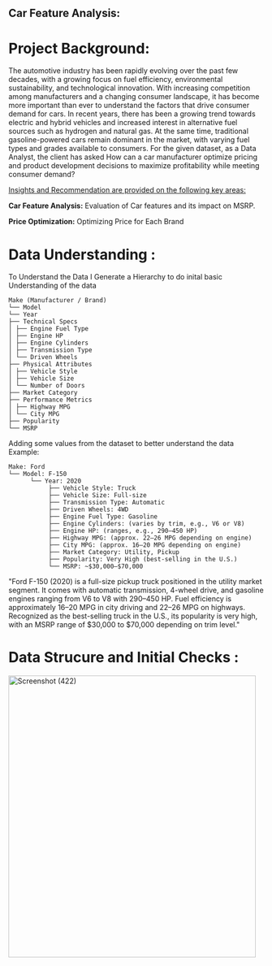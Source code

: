## Car Feature Analysis:

# Project Background:
The automotive industry has been rapidly evolving over the past few decades, with a growing focus on fuel efficiency, environmental sustainability, and technological innovation. With increasing competition among manufacturers and a changing consumer landscape, it has become more important than ever to understand the factors that drive consumer demand for cars.
In recent years, there has been a growing trend towards electric and hybrid vehicles and increased interest in alternative fuel sources such as hydrogen and natural gas. At the same time, traditional gasoline-powered cars remain dominant in the market, with varying fuel types and grades available to consumers.
For the given dataset, as a Data Analyst, the client has asked How can a car manufacturer optimize pricing and product development decisions to maximize profitability while meeting consumer demand?

<ins> Insights and Recommendation are provided on the following key areas:</ins>

**Car Feature Analysis:** Evaluation of Car features and its impact on MSRP.

**Price Optimization:** Optimizing Price for Each Brand


# Data Understanding :

To Understand the Data I Generate a Hierarchy to do inital basic Understanding of the data

```
Make (Manufacturer / Brand)
└── Model
└── Year
├── Technical Specs
│ ├── Engine Fuel Type
│ ├── Engine HP
│ ├── Engine Cylinders
│ ├── Transmission Type
│ └── Driven Wheels
├── Physical Attributes
│ ├── Vehicle Style
│ ├── Vehicle Size
│ └── Number of Doors
├── Market Category
├── Performance Metrics
│ ├── Highway MPG
│ └── City MPG
├── Popularity
└── MSRP
```

Adding some values from the dataset to better understand the data Example:

```
Make: Ford
└── Model: F-150
      └── Year: 2020
           ├── Vehicle Style: Truck
           ├── Vehicle Size: Full-size
           ├── Transmission Type: Automatic
           ├── Driven Wheels: 4WD
           ├── Engine Fuel Type: Gasoline
           ├── Engine Cylinders: (varies by trim, e.g., V6 or V8)
           ├── Engine HP: (ranges, e.g., 290–450 HP)
           ├── Highway MPG: (approx. 22–26 MPG depending on engine)
           ├── City MPG: (approx. 16–20 MPG depending on engine)
           ├── Market Category: Utility, Pickup
           ├── Popularity: Very High (best-selling in the U.S.)
           └── MSRP: ~$30,000–$70,000 
```

"Ford F-150 (2020) is a full-size pickup truck positioned in the utility market segment. It comes with automatic transmission, 4-wheel drive, and gasoline engines ranging from V6 to V8 with 290–450 HP. Fuel efficiency is approximately 16–20 MPG in city driving and 22–26 MPG on highways. Recognized as the best-selling truck in the U.S., its popularity is very high, with an MSRP range of $30,000 to $70,000 depending on trim level."


# Data Strucure and Initial Checks :

<img width="487" height="555" alt="Screenshot (422)" src="https://github.com/user-attachments/assets/e9f0821a-3162-4fd2-805a-445febb10f77" />

